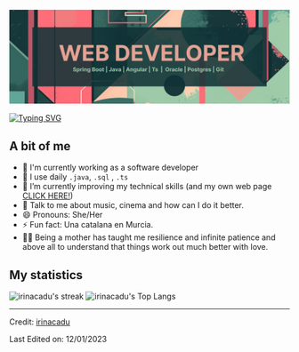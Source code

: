 
[![Banner](/ba.png)](https://irinacasasduarte.web.app/) 

[![Typing SVG](https://readme-typing-svg.herokuapp.com?font=Chivo+Mono&color=f8005b&size=20&lines=I'm+Irina+C,;and+I+changed+my+whole+life;to+become;a+WEB+DEVELOPER)](https://git.io/typing-svg)

## A bit of me

- 🏦 I'm currently working as a software developer
- 🤔 I use daily ```.java```, ```.sql``` ,  ```.ts``` 
- 🌱 I’m currently improving my technical skills (and my own web page [CLICK HERE!](https://irinacasasduarte.web.app/))
- 💬 Talk to me about music, cinema and how can I do it better.
- 😄 Pronouns: She/Her
- ⚡ Fun fact: Una catalana en Murcia.
- 👩‍👧 Being a mother has taught me resilience and infinite patience and above all to understand that things work out much better with love.

## My statistics
<!--![irinacadu's github stats](https://github-readme-stats.vercel.app/api?username=irinacadu&show_icons=true&theme=tokyonight)-->
![irinacadu's streak](https://github-readme-streak-stats.herokuapp.com/?user=irinacadu&theme=tokyonight)
![irinacadu's Top Langs](https://github-readme-stats.vercel.app/api/top-langs/?username=irinacadu&theme=tokyonight&layout=compact)

----------------------------------------------------------------------
Credit: [irinacadu](https://irinacasasduarte.web.app/)

Last Edited on: 12/01/2023
<!--
**irinacadu/irinacadu** is a ✨ _special_ ✨ repository because its `README.md` (this file) appears on your GitHub profile.

Here are some ideas to get you started:

- 🔭 I’m currently working on ...
- 🌱 I’m currently learning ...
- 👯 I’m looking to collaborate on ...
- 🤔 I’m looking for help with ...
- 💬 Ask me about ...
- 📫 How to reach me: ...
- 😄 Pronouns: ...
- ⚡ Fun fact: ...
-->
